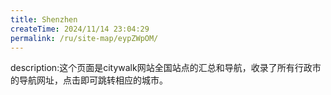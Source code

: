 ```yaml
---
title: Shenzhen
createTime: 2024/11/14 23:04:29
permalink: /ru/site-map/eypZWpOM/
---
```

description:这个页面是citywalk网站全国站点的汇总和导航，收录了所有行政市的导航网址，点击即可跳转相应的城市。
<!-- @include: @shared-docs/site-map.md -->